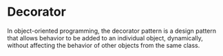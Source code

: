 # Decorator

In object-oriented programming, the decorator pattern is a design pattern that allows behavior to be added to an individual object, dynamically, without affecting the behavior of other objects from the same class.
